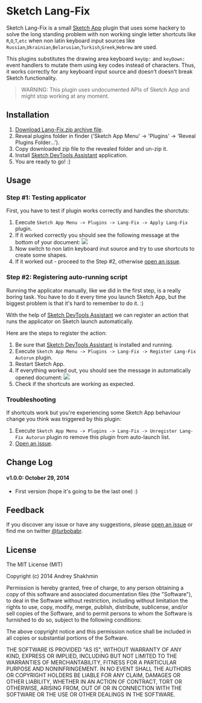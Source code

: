 Sketch Lang-Fix
===============
Sketch Lang-Fix is a small [Sketch App](http://bohemiancoding.com/sketch/) plugin that uses some hackery to solve the long standing problem with non working single letter shortcuts like `R`,`O`,`T`,`etc` when non latin keyboard input sources like `Russian`,`Ukrainian`,`Belarusian`,`Turkish`,`Greek`,`Hebrew` are used.

This plugins substitutes the drawing area keyboard `keyUp:` and `keyDown:` event handlers to mutate them using key codes instead of characters. Thus, it works correctly for any keyboard input source and doesn't doesn't break Sketch functionality.

> WARNING: This plugin uses undocumented APIs of Sketch App and might stop working at any moment.

## Installation

1. [Download Lang-Fix.zip archive file](https://github.com/turbobabr/sketch-lang-fix/blob/master/dist/Lang-Fix.zip?raw=true).
2. Reveal plugins folder in finder ('Sketch App Menu' -> 'Plugins' -> 'Reveal Plugins Folder...').
3. Copy downloaded zip file to the revealed folder and un-zip it.
4. Install [Sketch DevTools Assistant](https://github.com/turbobabr/sketch-devtools-assistant) application.
5. You are ready to go! :)

## Usage

### Step #1: Testing applicator

First, you have to test if plugin works correctly and handles the shorctuts:

1. Execute `Sketch App Menu -> Plugins -> Lang-Fix -> Apply Lang-Fix` plugin.
2. If it worked correctly you should see the following message at the bottom of your document: <img src="https://raw.githubusercontent.com/turbobabr/sketch-lang-fix/master/docs/applicator_notification.png">
3. Now switch to non latin keyboard inut source and try to use shortcuts to create some shapes.
4. If it worked out - proceed to the Step #2, otherwise [open an issue](https://github.com/turbobabr/sketch-lang-fix/issues).

### Step #2: Registering auto-running script

Running the applicator manually, like we did in the first step, is a really boring task. You have to do it every time you launch Sketch App, but the biggest problem is that it's hard to remember to do it. :)

With the help of [Sketch DevTools Assistant](https://github.com/turbobabr/sketch-devtools-assistant) we can register an action that runs the applicator on Sketch launch automatically.

Here are the steps to register the action:

1. Be sure that [Sketch DevTools Assistant](https://github.com/turbobabr/sketch-devtools-assistant) is installed and running.
2. Execute `Sketch App Menu -> Plugins -> Lang-Fix -> Register Lang-Fix Autorun` plugin.
3. Restart Sketch App.
4. If everything worked out, you should see the message in automatically opened document: <img src="https://raw.githubusercontent.com/turbobabr/sketch-lang-fix/master/docs/applicator_notification.png">
5. Check if the shortcuts are working as expected.

### Troubleshooting

If shortcuts work but you're experiencing some Sketch App behaviour change you think was triggered by this plugin:

1. Execute `Sketch App Menu -> Plugins -> Lang-Fix -> Unregister Lang-Fix Autorun` plugin ro remove this plugin from auto-launch list.
2. [Open an issue](https://github.com/turbobabr/sketch-lang-fix/issues).

## Change Log

#### v1.0.0: October 29, 2014
- First version (hope it's going to be the last one) :)

## Feedback

If you discover any issue or have any suggestions, please [open an issue](https://github.com/turbobabr/sketch-lang-fix/issues) or find me on twitter [@turbobabr](http://twitter.com/turbobabr).

## License

The MIT License (MIT)

Copyright (c) 2014 Andrey Shakhmin

Permission is hereby granted, free of charge, to any person obtaining a copy of this software and associated documentation files (the "Software"), to deal in the Software without restriction, including without limitation the rights to use, copy, modify, merge, publish, distribute, sublicense, and/or sell copies of the Software, and to permit persons to whom the Software is furnished to do so, subject to the following conditions:

The above copyright notice and this permission notice shall be included in all copies or substantial portions of the Software.

THE SOFTWARE IS PROVIDED "AS IS", WITHOUT WARRANTY OF ANY KIND, EXPRESS OR IMPLIED, INCLUDING BUT NOT LIMITED TO THE WARRANTIES OF MERCHANTABILITY, FITNESS FOR A PARTICULAR PURPOSE AND NONINFRINGEMENT. IN NO EVENT SHALL THE AUTHORS OR COPYRIGHT HOLDERS BE LIABLE FOR ANY CLAIM, DAMAGES OR OTHER LIABILITY, WHETHER IN AN ACTION OF CONTRACT, TORT OR OTHERWISE, ARISING FROM, OUT OF OR IN CONNECTION WITH THE SOFTWARE OR THE USE OR OTHER DEALINGS IN THE SOFTWARE.





